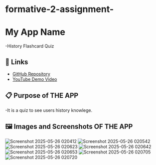 # formative-2-assignment-

# My App Name
-History Flashcard Quiz

## 🔗 Links

- [GitHub Repository](https://github.com/yourusername/your-repo-name)
- [YouTube Demo Video](https://www.youtube.com/watch?v=your-video-id)

## 📋 Purpose of THE APP
-It is a quiz to see users history knowlege.

## 🖼️ Images and Screenshots OF THE APP

![Screenshot 2025-05-26 020412](https://github.com/user-attachments/assets/708e9ee0-a80d-443c-8d67-35ae1bf94302)
![Screenshot 2025-05-26 020542](https://github.com/user-attachments/assets/eeffb499-74c4-4345-8537-d9151f4249b1)
![Screenshot 2025-05-26 020623](https://github.com/user-attachments/assets/2c3520e8-8ea7-411d-913f-d045b916f216)
![Screenshot 2025-05-26 020642](https://github.com/user-attachments/assets/d4c02624-7ba5-45b7-8549-86c3c419a00f)
![Screenshot 2025-05-26 020653](https://github.com/user-attachments/assets/dbbd43f5-4817-410a-a110-f442a9ec63fb)
![Screenshot 2025-05-26 020705](https://github.com/user-attachments/assets/62ce03fe-0785-4df4-a376-2eaa4012d808)
![Screenshot 2025-05-26 020720](https://github.com/user-attachments/assets/ed8aaae5-694c-4295-8616-17170ea21678)
